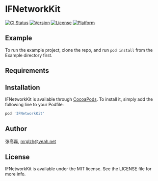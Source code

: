 # IFNetworkKit

[![CI Status](https://img.shields.io/travis/张高磊/IFNetworkKit.svg?style=flat)](https://travis-ci.org/张高磊/IFNetworkKit)
[![Version](https://img.shields.io/cocoapods/v/IFNetworkKit.svg?style=flat)](https://cocoapods.org/pods/IFNetworkKit)
[![License](https://img.shields.io/cocoapods/l/IFNetworkKit.svg?style=flat)](https://cocoapods.org/pods/IFNetworkKit)
[![Platform](https://img.shields.io/cocoapods/p/IFNetworkKit.svg?style=flat)](https://cocoapods.org/pods/IFNetworkKit)

## Example

To run the example project, clone the repo, and run `pod install` from the Example directory first.

## Requirements

## Installation

IFNetworkKit is available through [CocoaPods](https://cocoapods.org). To install
it, simply add the following line to your Podfile:

```ruby
pod 'IFNetworkKit'
```

## Author

张高磊, mrglzh@yeah.net

## License

IFNetworkKit is available under the MIT license. See the LICENSE file for more info.

